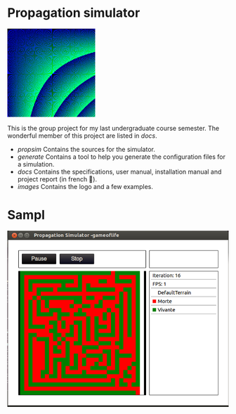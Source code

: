 # Propagation simulator

![logo](images/logo.png)

This is the group project for my last undergraduate course semester. The wonderful member of this project are listed in _docs_.

- _propsim_ Contains the sources for the simulator.
- _generate_ Contains a tool to help you generate the configuration files for a simulation.
- _docs_ Contains the specifications, user manual, installation manual and project report (in french 🐸).
- _images_ Contains the logo and a few examples.

# Sampl
![game of life screenshot](images/sample3.png)